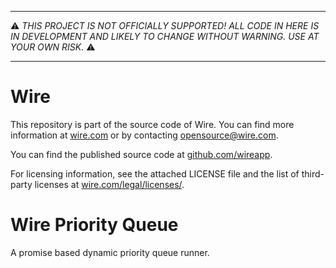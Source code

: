 -----

:warning: *THIS PROJECT IS NOT OFFICIALLY SUPPORTED! ALL CODE IN HERE IS
IN DEVELOPMENT AND LIKELY TO CHANGE WITHOUT WARNING. USE AT YOUR OWN
RISK.* :warning:

-----

# Wire

This repository is part of the source code of Wire. You can find more information at [wire.com](https://wire.com) or by contacting opensource@wire.com.

You can find the published source code at [github.com/wireapp](https://github.com/wireapp).

For licensing information, see the attached LICENSE file and the list of third-party licenses at [wire.com/legal/licenses/](https://wire.com/legal/licenses/).

# Wire Priority Queue
A promise based dynamic priority queue runner.

